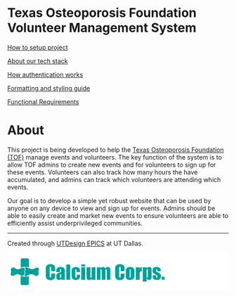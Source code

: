 # Texas Osteoporosis Foundation Volunteer Management System

[How to setup project](./docs/setup.md)

[About our tech stack](./docs/techstack.md)

[How authentication works](./docs/authentication.md)

[Formatting and styling guide](./docs/formatting.md)

[Functional Requirements](./docs/requirements.md)

# About

This project is being developed to help the [Texas Osteoporosis Foundation (TOF)](https://www.texasosteo.org/) manage events and volunteers. The key function of the system is to allow TOF admins to create new events and for volunteers to sign up for these events. Volunteers can also track how many hours the have accumulated, and admins can track which volunteers are attending which events.

Our goal is to develop a simple yet robust website that can be used by anyone on any device to view and sign up for events. Admins should be able to easily create and market new events to ensure volunteers are able to efficiently assist underprivileged communities.

---

Created through [UTDesign EPICS](https://sites.utdallas.edu/epics-texas-osteoporosis-foundation/) at UT Dallas.

![Calcium Corps Logo](./public/calcium_corps.png)
